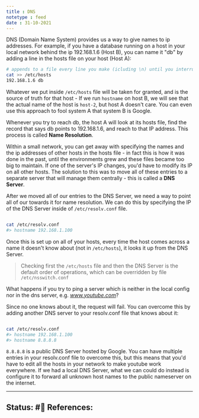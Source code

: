 ```yaml
---
title : DNS
notetype : feed
date : 31-10-2021
---
```


DNS (Domain Name System) provides us a way to give names to ip addresses. For example, if you have a database running on a host in your local network behind the ip 192.168.1.6 (Host B), you can name it "db" by adding a line in the hosts file on your host (Host A):

```bash
# appends to a file every line you make (icluding \n) until you interrupt
cat >> /etc/hosts
192.168.1.6 db

```

Whatever we put inside `/etc/hosts` file will be taken for granted, and is the source of truth for that host - If we run `hostname` on host B, we will see that the actual name of the host is `host-2`, but host A doesn't care. You can even use this approach to fool system A that system B is Google.

Whenever you try to reach db, the host A will look at its hosts file, find the record that says db points to 192.168.1.6, and reach to that IP address. This process is called **Name Resolution**.

Within a small network, you can get away with specifying the names and the ip addresses of other hosts in the hosts file - in fact this is how it was done in the past, until the environments grew and these files became too big to maintain. If one of the server's IP changes, you'd have to modify its IP on all other hosts. The solution to this was to move all of these entries to a separate server that will manage them centrally - this is called a **DNS Server**.

After we moved all of our entries to the DNS Server, we need a way to point all of our towards it for name resolution. We can do this by specifying the IP of the DNS Server inside of `/etc/resolv.conf` file.

```bash

cat /etc/resolv.conf
#> hostname 192.168.1.100

```

Once this is set up on all of your hosts, every time the host comes across a name it doesn't know about (not in `/etc/hosts`), it looks it up from the DNS Server.

> Checking first the `/etc/hosts` file and then the DNS Server is the default order of operations, which can be overridden by file `/etc/nsswitch.conf`

What happens if you try to ping a server which is neither in the local config nor in the dns server, e.g. _www.youtube.com_?

Since no one knows about it, the request will fail. You can overcome this by adding another DNS server to your resolv.conf file that knows about it:

```bash

cat /etc/resolv.conf 
#> hostname 192.168.1.100 
#> hostname 8.8.8.8

```

`8.8.8.8` is a public DNS Server hosted by Google. You can have multiple entries in your resolv.conf file to overcome this, but this means that you'd have to edit all the hosts in your network to make youtube work everywhere. If we had a local DNS Server, what we can could do instead is configure it to forward all unknown host names to the public nameserver on the internet.

-----

Status: #🌲 
References:
- 